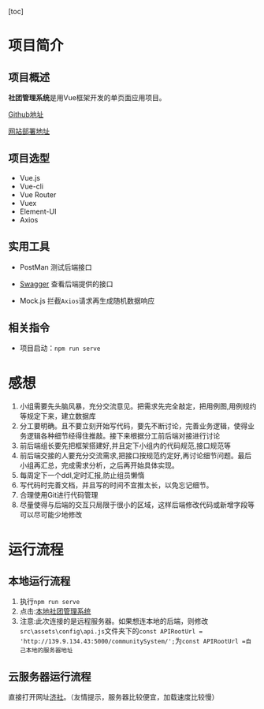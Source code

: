 [toc]

# 项目简介

## 项目概述

**社团管理系统**是用Vue框架开发的单页面应用项目。

[Github地址](https://github.com/tongji4m3/communityVue)

[网站部署地址](http://47.103.203.188:8080/dist/index.html#/welcome)

## 项目选型

+ Vue.js
+ Vue-cli
+ Vue Router 
+ Vuex
+ Element-UI
+ Axios

## 实用工具

+ PostMan 测试后端接口

+ [Swagger](http://139.9.134.43:5000/swagger/index.html) 查看后端提供的接口

+ Mock.js 拦截`Axios`请求再生成随机数据响应

## 相关指令

+ 项目启动：`npm run serve`

 # 感想

1. 小组需要先头脑风暴，充分交流意见。把需求先完全敲定，把用例图,用例规约等规定下来，建立数据库
2. 分工要明确。且不要立刻开始写代码，要先不断讨论，完善业务逻辑，使得业务逻辑各种细节经得住推敲。接下来根据分工前后端对接进行讨论
3. 前后端组长要先把框架搭建好,并且定下小组内的代码规范,接口规范等
4. 前后端交接的人要充分交流需求,把接口按规范约定好,再讨论细节问题。最后小组再汇总，完成需求分析，之后再开始具体实现。 
5. 每周定下一个ddl,定时汇报,防止组员懒惰
6. 写代码时完善文档，并且写的时间不宜推太长，以免忘记细节。
7. 合理使用Git进行代码管理
8. 尽量使得与后端的交互只局限于很小的区域，这样后端修改代码或新增字段等可以尽可能少地修改

# 运行流程

## 本地运行流程

1. 执行`npm run serve`
2. 点击:[本地社团管理系统](http://localhost:8080/)
3. 注意:此次连接的是远程服务器。如果想连本地的后端，则修改`src\assets\config\api.js`文件夹下的`const APIRootUrl = 'http://139.9.134.43:5000/communitySystem/';`为`const APIRootUrl =自己本地的服务器地址`

## 云服务器运行流程

直接打开网址[济社](http://139.9.134.43:5000/)。（友情提示，服务器比较便宜，加载速度比较慢）